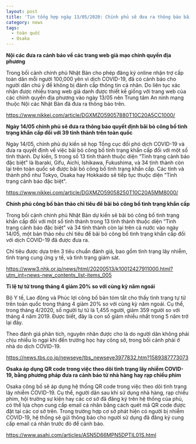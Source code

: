```yaml
---
layout: post
title: 'Tin tổng hợp ngày 13/05/2020: Chính phủ sẽ đưa ra thông báo bãi bỏ "Tình trạng khẩn cấp" đối với 39 tỉnh thành trên toàn quốc vào ngày 14/05'
category: news
tags: 
  - toàn quốc
  - Osaka
---
```

**Nội các đưa ra cảnh báo về các trang web giả mạo chính quyền địa phương**

Trong bối cảnh chính phủ Nhật Bản cho phép đăng ký online nhận trợ cấp toàn dân mỗi người 100,000 yên vì dịch COVID-19, đã có cảnh báo cho người dân chú ý để không bị đánh cắp thông tin cá nhân. Do liên tục xác nhận được nhiều trang web giả danh được thiết kế giống với trang web của các chính quyền địa phương vào ngày 13/05 nên Trung tâm An ninh mạng thuộc Nội các Nhật Bản đã đưa ra thông báo trên. 

<https://www.nikkei.com/article/DGXMZO59057880T10C20A5CC1000/>

**Ngày 14/05 chính phủ sẽ đưa ra thông báo quyết định bãi bỏ công bố tình trạng khẩn cấp đối với 39 tỉnh thành trên toàn quốc**

Ngày 14/05, chính phủ dự kiến sẽ họp Tổng cục đối phó dịch COVID-19 và đưa ra quyết định về việc bãi bỏ công bố tình trạng khẩn cấp đối với một số tỉnh thành. Dự kiến, 5 trong số 13 tỉnh thành thuộc diện “Tình trạng cảnh báo đặc biệt" là Ibaraki, Gifu, Aichi, Ishikawa, Fukushima, và 34 tỉnh thành còn lại trên toàn quốc sẽ được bãi bỏ công bố tình trạng khẩn cấp. Các tỉnh và thành phố như Tokyo, Osaka hay Hokkaido sẽ tiếp tục thuộc diện “Tình trạng cảnh báo đặc biệt".

<https://www.nikkei.com/article/DGXMZO59058250T10C20A5MM8000/>

**Chính phủ công bố bản thảo chỉ tiêu để bãi bỏ công bố tình trạng khẩn cấp**

Trong bối cảnh chính phủ Nhật Bản dự kiến sẽ bãi bỏ công bố tình trạng khẩn cấp đối với một số tỉnh thành trong 13 tỉnh thành thuộc diện “Tình trạng cảnh báo đặc biệt" và 34 tỉnh thành còn lại trên cả nước vào ngày 14/05, một bản thảo nêu chỉ tiêu để bãi bỏ công bố tình trạng khẩn cấp đối với dịch COVID-19 đã được đưa ra.

Chỉ tiêu được dựa trên 3 tiêu chuẩn đánh giá, bao gồm tình trạng lây nhiễm, tình trạng cung ứng y tế, và tình trạng giám sát.

<https://www3.nhk.or.jp/news/html/20200513/k10012427911000.html?utm_int=news-new_contents_list-items_005>

**Tỉ lệ tự tử trong tháng 4 giảm 20% so với cùng kỳ năm ngoái**

Bộ Y tế, Lao động và Phúc lợi công bố bản tóm tắt cho thấy tình trạng tự tử trên toàn quốc trong tháng 4 giảm 20% so với cùng kỳ năm ngoái. Cụ thể, trong tháng 4/2020, số người tự tử là 1,455 người, giảm 359 người so với tháng 4 năm 2019. Được biết, đây là con số giảm nhiều nhất trong 5 năm trở lại đây.

Theo đánh giá phân tích, nguyên nhân được cho là do người dân không phải chịu nhiều lo ngại khi đến trường học hay công sở, trong bối cảnh phải ở nhà do dịch COVID-19.

<https://news.tbs.co.jp/newseye/tbs_newseye3977832.htm?1589387773073>

**Osaka áp dụng QR code trong việc theo dõi tình trạng lây nhiễm COVID-19, bằng phương pháp đưa ra cảnh báo từ nhà hàng hay rạp chiếu phim**

Osaka công bố sẽ áp dụng hệ thống QR code trong việc theo dõi tình trạng lây nhiễm COVID-19. Cụ thể, người dân sau khi sử dụng nhà hàng, rạp chiếu phim, hội trường sự kiện hay các cơ sở đã đăng ký trên hệ thống của phủ, có thể lựa chọn cung cấp email cá nhân bằng cách quét mã QR code được đặt tại các cơ sở trên. Trong trường hợp cơ sở phát hiện có người bị nhiễm COVID-19, hệ thống sẽ gửi thông báo cho người sử dụng đã đăng ký cung cấp email cá nhân trước đó để cảnh báo.

<https://www.asahi.com/articles/ASN5D66MPN5DPTIL01S.html>

